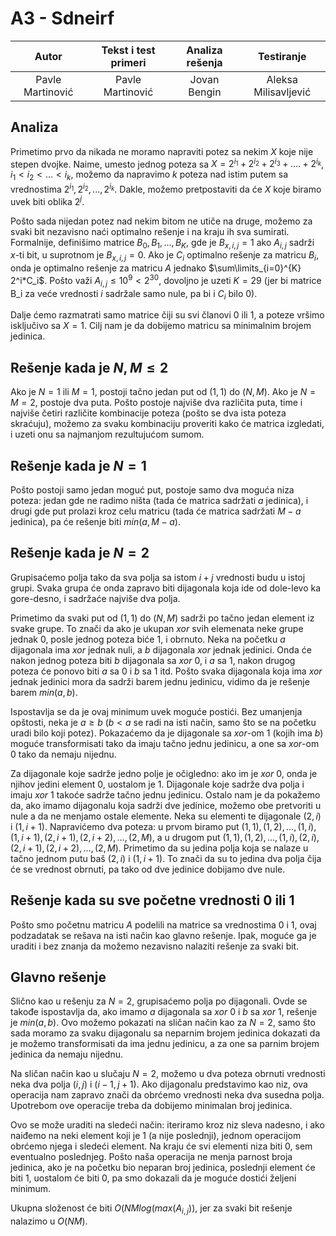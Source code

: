 ﻿# A3 - Sdneirf

| Autor | Tekst i test primeri | Analiza rеšenja | Testiranje |
|:-:|:-:|:-:|:-:|
| Pavle Martinović | Pavle Martinović | Jovan Bengin | Aleksa Milisavljević |

## Analiza

Primetimo prvo da nikada ne moramo napraviti potez sa nekim $X$ koje nije stepen dvojke. Naime, umesto jednog poteza sa $X = 2^{i_1} + 2^{i_2} + 2^{i_3} + .... + 2^{i_k}$, $i_1 < i_2 < ... < i_k$, možemo da napravimo $k$ poteza nad istim putem sa vrednostima $2^{i_1}, 2^{i_2}, ... , 2^{i_k}$. Dakle, možemo pretpostaviti da će $X$ koje biramo uvek biti oblika $2^j$. 

Pošto sada nijedan potez nad nekim bitom ne utiče na druge, možemo za svaki bit nezavisno naći optimalno rešenje i na kraju ih sva sumirati.
Formalnije, definišimo matrice $B_0, B_1, ... , B_K$, gde je $B_{x, i, j} = 1$ ako $A_{i, j}$ sadrži $x$-ti bit, u suprotnom je $B_{x, i, j} = 0$. Ako je $C_i$ optimalno rešenje za matricu $B_i$, onda je optimalno rešenje za matricu $A$ jednako $\sum\limits_{i=0}^{K} 2^i*C_i$. Pošto važi $A_{i,j} \leq 10^9 < 2^{30}$, dovoljno je uzeti $K = 29$ (jer bi matrice B_i za veće vrednosti $i$ sadržale samo nule, pa bi i $C_i$ bilo $0$).

Dalje ćemo razmatrati samo matrice čiji su svi članovi $0$ ili $1$, a poteze vršimo isključivo sa $X = 1$. Cilj nam je da dobijemo matricu sa minimalnim brojem jedinica.

## Rešenje kada je $N, M \leq 2$

Ako je $N = 1$ ili $M = 1$, postoji tačno jedan put od $(1, 1)$ do $(N, M)$. Ako je $N = M = 2$, postoje dva puta.
Pošto postoje najviše dva različita puta, time i najviše četiri različite kombinacije poteza (pošto se dva ista poteza skraćuju), možemo za svaku kombinaciju proveriti kako će matrica izgledati, i uzeti onu sa najmanjom rezultujućom sumom.

## Rešenje kada je $N = 1$

Pošto postoji samo jedan moguć put, postoje samo dva moguća niza poteza: jedan gde ne radimo ništa (tada će matrica sadržati $a$ jedinica), i drugi gde put prolazi kroz celu matricu (tada će matrica sadržati $M - a$ jedinica), pa će rešenje biti $min(a, M - a)$.

## Rešenje kada je $N = 2$

Grupisaćemo polja tako da sva polja sa istom $i + j$ vrednosti budu u istoj grupi. Svaka grupa će onda zapravo biti dijagonala koja ide od dole-levo ka gore-desno, i sadržaće najviše dva polja.

Primetimo da svaki put od  $(1, 1)$ do $(N, M)$ sadrži po tačno jedan element iz svake grupe. To znači da ako je ukupan *xor* svih elemenata neke grupe jednak $0$, posle jednog poteza biće $1$, i obrnuto. Neka na početku $a$ dijagonala ima *xor* jednak nuli, a $b$ dijagonala *xor* jednak jedinici. Onda će nakon jednog poteza biti $b$ dijagonala sa *xor* $0$, i $a$ sa $1$, nakon drugog poteza će ponovo biti $a$ sa $0$ i $b$ sa $1$ itd. Pošto svaka dijagonala koja ima *xor* jednak jedinici mora da sadrži barem jednu jedinicu, vidimo da je rešenje barem $min(a, b)$.

Ispostavlja se da je ovaj minimum uvek moguće postići. Bez umanjenja opštosti, neka je $a \geq b$ ($b < a$ se radi na isti način, samo što se na početku uradi bilo koji potez). Pokazaćemo da je dijagonale sa *xor*-om $1$ (kojih ima $b$) moguće transformisati tako da imaju tačno jednu jedinicu, a one sa *xor*-om $0$ tako da nemaju nijednu.

Za dijagonale koje sadrže jedno polje je očigledno: ako im je *xor* $0$, onda je njihov jedini element $0$, uostalom je $1$.
Dijagonale koje sadrže dva polja i imaju *xor* $1$ takoće sadrže tačno jednu jedinicu.
Ostalo nam je da pokažemo da, ako imamo dijagonalu koja sadrži dve jedinice, možemo obe pretvoriti u nule a da ne menjamo ostale elemente. Neka su elementi te dijagonale $(2, i)$ i $(1, i + 1)$. Napravićemo dva poteza: u prvom biramo put $(1, 1), (1, 2), ... , (1, i), (1, i+1), (2, i+1), (2, i+2), ..., (2, M)$, a u drugom put $(1, 1), (1, 2), ... , (1, i), (2, i), (2, i+1), (2, i+2), ... , (2, M)$. Primetimo da su jedina polja koja se nalaze u tačno jednom putu baš $(2, i)$ i $(1, i + 1)$. To znači da su to jedina dva polja čija će se vrednost obrnuti, pa tako od dve jedinice dobijamo dve nule.

## Rešenje kada su sve početne vrednosti $0$ ili $1$

Pošto smo početnu matricu $A$ podelili na matrice sa vrednostima $0$ i $1$, ovaj podzadatak se rešava na isti način kao glavno rešenje. Ipak, moguće ga je uraditi i bez znanja da možemo nezavisno nalaziti rešenje za svaki bit.

## Glavno rešenje

Slično kao u rešenju za $N = 2$, grupisaćemo polja po dijagonali. Ovde se takođe ispostavlja da, ako imamo $a$ dijagonala sa *xor* $0$ i $b$ sa *xor* $1$, rešenje je $min(a, b)$. Ovo možemo pokazati na sličan način kao za $N = 2$, samo što sada moramo za svaku dijagonalu sa neparnim brojem jedinica dokazati da je možemo transformisati da ima jednu jedinicu, a za one sa parnim brojem jedinica da nemaju nijednu.

Na sličan način kao u slučaju $N = 2$, možemo u dva poteza obrnuti vrednosti neka dva polja $(i, j)$ i $(i -1, j + 1)$. Ako dijagonalu predstavimo kao niz, ova operacija nam zapravo znači da obrćemo vrednosti neka dva susedna polja. Upotrebom ove operacije treba da dobijemo minimalan broj jedinica.

Ovo se može uraditi na sledeći način: iteriramo kroz niz sleva nadesno, i ako naiđemo na neki element koji je $1$ (a nije poslednji), jednom operacijom obrćemo njega i sledeći element.
Na kraju će svi elementi niza biti $0$, sem eventualno poslednjeg. Pošto naša operacija ne menja parnost broja jedinica, ako je na početku bio neparan broj jedinica, poslednji element će biti $1$, uostalom će biti $0$, pa smo dokazali da je moguće dostići željeni minimum.

Ukupna složenost će biti $O(NMlog(max(A_{i,j}))$, jer za svaki bit rešenje nalazimo u $O(NM)$.